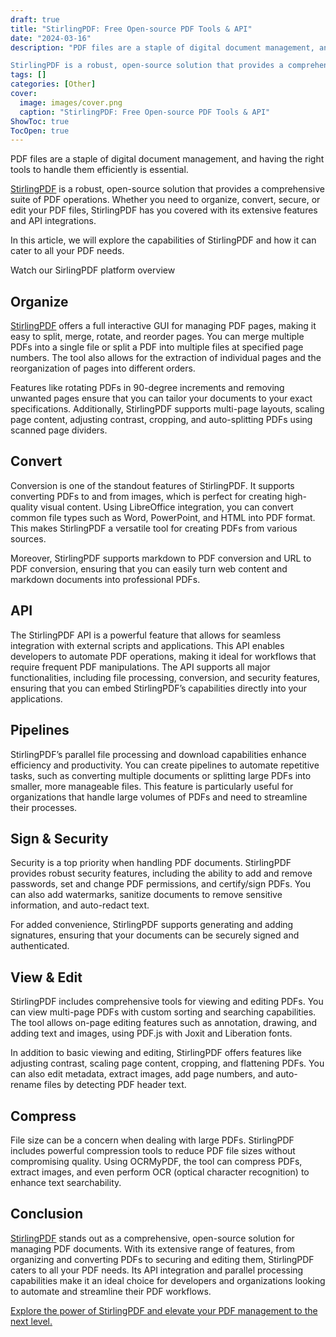 ```yaml
---
draft: true
title: "StirlingPDF: Free Open-source PDF Tools & API"
date: "2024-03-16"
description: "PDF files are a staple of digital document management, and having the right tools to handle them efficiently is essential.

StirlingPDF is a robust, open-source solution that provides a comprehensive suite of PDF operations. Whether you need to organize, convert, secure, or edit your PDF files, StirlingPDF has you covered"
tags: []
categories: [Other]
cover:
  image: images/cover.png
  caption: "StirlingPDF: Free Open-source PDF Tools & API"
ShowToc: true
TocOpen: true
---
```



PDF files are a staple of digital document management, and having the right tools to handle them efficiently is essential. 

[StirlingPDF](https://elest.io/open-source/stirling-pdf?ref=blog.elest.io) is a robust, open\-source solution that provides a comprehensive suite of PDF operations. Whether you need to organize, convert, secure, or edit your PDF files, StirlingPDF has you covered with its extensive features and API integrations. 

In this article, we will explore the capabilities of StirlingPDF and how it can cater to all your PDF needs.



Watch our SirlingPDF platform overview



## Organize

[StirlingPDF](https://elest.io/open-source/stirling-pdf?ref=blog.elest.io) offers a full interactive GUI for managing PDF pages, making it easy to split, merge, rotate, and reorder pages. You can merge multiple PDFs into a single file or split a PDF into multiple files at specified page numbers. The tool also allows for the extraction of individual pages and the reorganization of pages into different orders.

Features like rotating PDFs in 90\-degree increments and removing unwanted pages ensure that you can tailor your documents to your exact specifications. Additionally, StirlingPDF supports multi\-page layouts, scaling page content, adjusting contrast, cropping, and auto\-splitting PDFs using scanned page dividers.

## Convert

Conversion is one of the standout features of StirlingPDF. It supports converting PDFs to and from images, which is perfect for creating high\-quality visual content. Using LibreOffice integration, you can convert common file types such as Word, PowerPoint, and HTML into PDF format. This makes StirlingPDF a versatile tool for creating PDFs from various sources.

Moreover, StirlingPDF supports markdown to PDF conversion and URL to PDF conversion, ensuring that you can easily turn web content and markdown documents into professional PDFs.

## API

The StirlingPDF API is a powerful feature that allows for seamless integration with external scripts and applications. This API enables developers to automate PDF operations, making it ideal for workflows that require frequent PDF manipulations. The API supports all major functionalities, including file processing, conversion, and security features, ensuring that you can embed StirlingPDF’s capabilities directly into your applications.

## Pipelines

StirlingPDF’s parallel file processing and download capabilities enhance efficiency and productivity. You can create pipelines to automate repetitive tasks, such as converting multiple documents or splitting large PDFs into smaller, more manageable files. This feature is particularly useful for organizations that handle large volumes of PDFs and need to streamline their processes.

## Sign \& Security

Security is a top priority when handling PDF documents. StirlingPDF provides robust security features, including the ability to add and remove passwords, set and change PDF permissions, and certify/sign PDFs. You can also add watermarks, sanitize documents to remove sensitive information, and auto\-redact text.

For added convenience, StirlingPDF supports generating and adding signatures, ensuring that your documents can be securely signed and authenticated.

## View \& Edit

StirlingPDF includes comprehensive tools for viewing and editing PDFs. You can view multi\-page PDFs with custom sorting and searching capabilities. The tool allows on\-page editing features such as annotation, drawing, and adding text and images, using PDF.js with Joxit and Liberation fonts.

In addition to basic viewing and editing, StirlingPDF offers features like adjusting contrast, scaling page content, cropping, and flattening PDFs. You can also edit metadata, extract images, add page numbers, and auto\-rename files by detecting PDF header text.

## Compress

File size can be a concern when dealing with large PDFs. StirlingPDF includes powerful compression tools to reduce PDF file sizes without compromising quality. Using OCRMyPDF, the tool can compress PDFs, extract images, and even perform OCR (optical character recognition) to enhance text searchability.

## Conclusion

[StirlingPDF](https://elest.io/open-source/stirling-pdf?ref=blog.elest.io) stands out as a comprehensive, open\-source solution for managing PDF documents. With its extensive range of features, from organizing and converting PDFs to securing and editing them, StirlingPDF caters to all your PDF needs. Its API integration and parallel processing capabilities make it an ideal choice for developers and organizations looking to automate and streamline their PDF workflows. 

[Explore the power of StirlingPDF and elevate your PDF management to the next level.](https://elest.io/open-source/stirling-pdf?ref=blog.elest.io)



